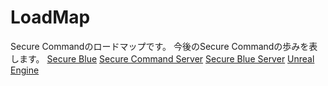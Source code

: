 # LoadMap
Secure Commandのロードマップです。
今後のSecure Commandの歩みを表します。
[Secure Blue](SECUREBLUE.MD)
[Secure Command Server](SERVER.MD)
[Secure Blue Server](SECUREBLUESVR.MD)
[Unreal Engine](UNREALENGINE.MD)
